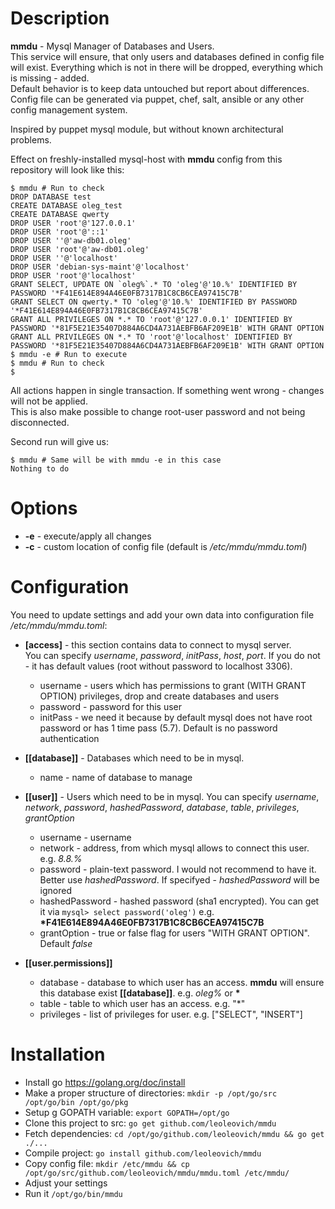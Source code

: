 # Description

**mmdu** - Mysql Manager of Databases and Users.  
This service will ensure, that only users and databases defined in config file will exist. Everything which is not in there will be dropped, everything which is missing - added.  
Default behavior is to keep data untouched but report about differences.  
Config file can be generated via puppet, chef, salt, ansible  or any other config management system.  

Inspired by puppet mysql module, but without known architectural problems.  

Effect on freshly-installed mysql-host with **mmdu** config from this repository will look like this:  
```
$ mmdu # Run to check  
DROP DATABASE test  
CREATE DATABASE oleg_test  
CREATE DATABASE qwerty  
DROP USER 'root'@'127.0.0.1'  
DROP USER 'root'@'::1'  
DROP USER ''@'aw-db01.oleg'  
DROP USER 'root'@'aw-db01.oleg'  
DROP USER ''@'localhost'  
DROP USER 'debian-sys-maint'@'localhost'  
DROP USER 'root'@'localhost'  
GRANT SELECT, UPDATE ON `oleg%`.* TO 'oleg'@'10.%' IDENTIFIED BY PASSWORD '*F41E614E894A46E0FB7317B1C8CB6CEA97415C7B'  
GRANT SELECT ON qwerty.* TO 'oleg'@'10.%' IDENTIFIED BY PASSWORD '*F41E614E894A46E0FB7317B1C8CB6CEA97415C7B'  
GRANT ALL PRIVILEGES ON *.* TO 'root'@'127.0.0.1' IDENTIFIED BY PASSWORD '*81F5E21E35407D884A6CD4A731AEBFB6AF209E1B' WITH GRANT OPTION  
GRANT ALL PRIVILEGES ON *.* TO 'root'@'localhost' IDENTIFIED BY PASSWORD '*81F5E21E35407D884A6CD4A731AEBFB6AF209E1B' WITH GRANT OPTION  
$ mmdu -e # Run to execute  
$ mmdu # Run to check  
$  
```  
All actions happen in single transaction. If something went wrong - changes will not be applied.  
This is also make possible to change root-user password and not being disconnected.  

Second run will give us:  
```
$ mmdu # Same will be with mmdu -e in this case  
Nothing to do  
```  

# Options
 - **-e** - execute/apply all changes
 - **-c** - custom location of config file (default is */etc/mmdu/mmdu.toml*)

# Configuration

You need to update settings and add your own data into configuration file */etc/mmdu/mmdu.toml*:  

- **[access]** - this section contains data to connect to mysql server.  
  You can specify *username*, *password*, *initPass*, *host*, *port*. If you do not - it has default values (root without password to localhost 3306).  
  - username - users which has permissions to grant (WITH GRANT OPTION) privileges, drop and create databases and users  
  - password - password for this user  
  - initPass - we need it because by default mysql does not have root password or has 1 time pass (5.7). Default is no password authentication  
  
- **[[database]]** - Databases which need to be in mysql.
  - name - name of database to manage
  
- **[[user]]** - Users which need to be in mysql.
  You can specify *username*, *network*, *password*, *hashedPassword*, *database*, *table*, *privileges*, *grantOption*  
  - username - username
  - network - address, from which mysql allows to connect this user. e.g. *8.8.%*  
  - password - plain-text password. I would not recommend to have it. Better use *hashedPassword*. If specifyed - *hashedPassword* will be ignored  
  - hashedPassword - hashed password (sha1 encrypted). You can get it via ```mysql> select password('oleg')``` e.g. **\*F41E614E894A46E0FB7317B1C8CB6CEA97415C7B**
  - grantOption - true or false flag for users "WITH GRANT OPTION". Default *false*  
  
- **[[user.permissions]]**
  - database - database to which user has an access. **mmdu** will ensure this database exist **[[database]]**. e.g. *oleg%* or **\***
  - table - table to which user has an access. e.g. "*"
  - privileges - list of privileges for user. e.g. ["SELECT", "INSERT"]

# Installation

- Install go https://golang.org/doc/install
- Make a proper structure of directories: ```mkdir -p /opt/go/src /opt/go/bin /opt/go/pkg```
- Setup g GOPATH variable: ```export GOPATH=/opt/go```
- Clone this project to src: ```go get github.com/leoleovich/mmdu```
- Fetch dependencies: ```cd /opt/go/github.com/leoleovich/mmdu && go get ./...```
- Compile project: ```go install github.com/leoleovich/mmdu```
- Copy config file: ```mkdir /etc/mmdu && cp /opt/go/src/github.com/leoleovich/mmdu/mmdu.toml /etc/mmdu/```
- Adjust your settings
- Run it ```/opt/go/bin/mmdu```
